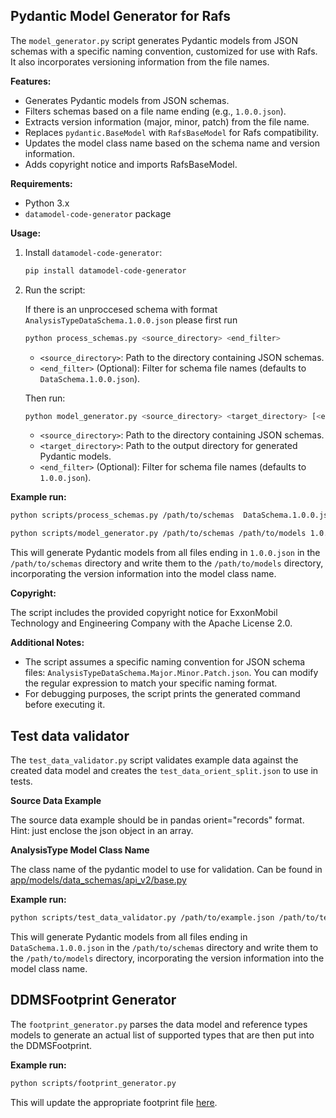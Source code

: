 ## Pydantic Model Generator for Rafs

The `model_generator.py` script generates Pydantic models from JSON schemas with a specific naming convention, customized for use with Rafs. It also incorporates versioning information from the file names.

**Features:**

* Generates Pydantic models from JSON schemas.
* Filters schemas based on a file name ending (e.g., `1.0.0.json`).
* Extracts version information (major, minor, patch) from the file name.
* Replaces `pydantic.BaseModel` with `RafsBaseModel` for Rafs compatibility.
* Updates the model class name based on the schema name and version information.
* Adds copyright notice and imports RafsBaseModel.

**Requirements:**

* Python 3.x
* `datamodel-code-generator` package

**Usage:**

1. Install `datamodel-code-generator`:

   ```bash
   pip install datamodel-code-generator
   ```

2. Run the script:

   If there is an unproccesed schema with format `AnalysisTypeDataSchema.1.0.0.json` please first run
   ```bash
   python process_schemas.py <source_directory> <end_filter>
   ```
   - `<source_directory>`: Path to the directory containing JSON schemas.
   - `<end_filter>` (Optional): Filter for schema file names (defaults to `DataSchema.1.0.0.json`).

   Then run:

   ```bash
   python model_generator.py <source_directory> <target_directory> [<end_filter>]
   ```

   - `<source_directory>`: Path to the directory containing JSON schemas.
   - `<target_directory>`: Path to the output directory for generated Pydantic models.
   - `<end_filter>` (Optional): Filter for schema file names (defaults to `1.0.0.json`).

**Example run:**

```bash
python scripts/process_schemas.py /path/to/schemas  DataSchema.1.0.0.json

python scripts/model_generator.py /path/to/schemas /path/to/models 1.0.0.json
```

This will generate Pydantic models from all files ending in `1.0.0.json` in the `/path/to/schemas` directory and write them to the `/path/to/models` directory, incorporating the version information into the model class name.

**Copyright:**

The script includes the provided copyright notice for ExxonMobil Technology and Engineering Company with the Apache License 2.0.

**Additional Notes:**

* The script assumes a specific naming convention for JSON schema files: `AnalysisTypeDataSchema.Major.Minor.Patch.json`. You can modify the regular expression to match your specific naming format.
* For debugging purposes, the script prints the generated command before executing it.

## Test data validator

The `test_data_validator.py` script validates example data against the created data model and creates the `test_data_orient_split.json` to use in tests.

**Source Data Example**

The source data example should be in pandas orient="records" format. Hint: just enclose the json object in an array.

**AnalysisType Model Class Name**

The class name of the pydantic model to use for validation. Can be found in [app/models/data_schemas/api_v2/base.py](../app/models/data_schemas/api_v2/base.py)

**Example run:**

```bash
python scripts/test_data_validator.py /path/to/example.json /path/to/test_data_orient_split.json AnalysisTypeModelClassName
```

This will generate Pydantic models from all files ending in `DataSchema.1.0.0.json` in the `/path/to/schemas` directory and write them to the `/path/to/models` directory, incorporating the version information into the model class name.

## DDMSFootprint Generator

The `footprint_generator.py` parses the data model and reference types models to generate an actual list of supported types that are then put into the DDMSFootprint.

**Example run:**
```bash
python scripts/footprint_generator.py
```

This will update the appropriate footprint file [here](../docs).

